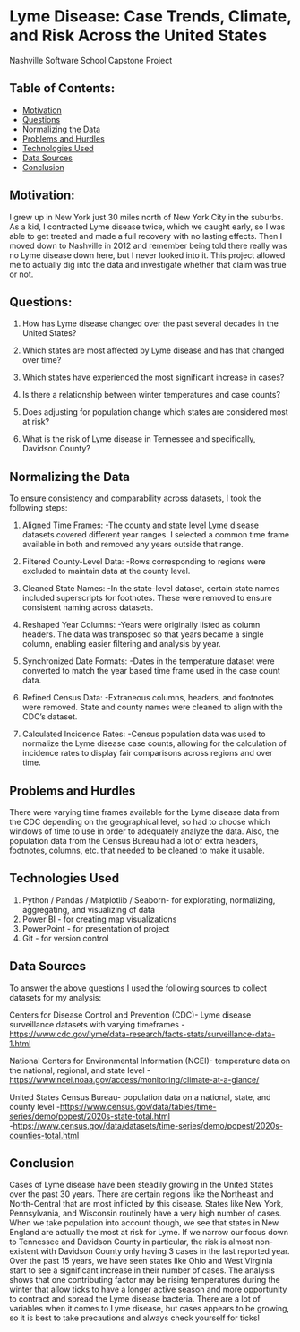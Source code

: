 # Lyme Disease: Case Trends, Climate, and Risk Across the United States
Nashville Software School Capstone Project




## Table of Contents:
* [Motivation](#motivation)
* [Questions](#questions)
* [Normalizing the Data](#normalizing-the-data)
* [Problems and Hurdles](#problems-and-hurdles)
* [Technologies Used](#technologies-used)
* [Data Sources](#data-sources)
* [Conclusion](#conclusion)



## Motivation:
I grew up in New York just 30 miles north of New York City in the suburbs. As a kid, I contracted Lyme disease twice, which we caught early, so I was able to get treated and made a full recovery with no lasting effects. Then I moved down to Nashville in 2012 and remember being told there really was no Lyme disease down here, but I never looked into it. This project allowed me to actually dig into the data and investigate whether that claim was true or not.


## Questions:
1.	How has Lyme disease changed over the past several decades in the United States?

2.	Which states are most affected by Lyme disease and has that changed over time?

3.	Which states have experienced the most significant increase in cases?

4.	Is there a relationship between winter temperatures and case counts?

5.	Does adjusting for population change which states are considered most at risk?

6.	What is the risk of Lyme disease in Tennessee and specifically, Davidson County?


## Normalizing the Data
To ensure consistency and comparability across datasets, I took the following steps:

1. Aligned Time Frames:
    -The county and state level Lyme disease datasets covered different year ranges. I selected a common time frame available in both and removed any years outside that range.

2. Filtered County-Level Data:
    -Rows corresponding to regions were excluded to maintain data at the county level.

3. Cleaned State Names:
    -In the state-level dataset, certain state names included superscripts for footnotes. These were removed to ensure consistent naming across datasets.

4. Reshaped Year Columns:
    -Years were originally listed as column headers. The data was transposed so that years became a single column, enabling easier filtering and analysis by year.

5. Synchronized Date Formats:
    -Dates in the temperature dataset were converted to match the year based time frame used in the case count data.

6. Refined Census Data:
    -Extraneous columns, headers, and footnotes were removed. State and county names were cleaned to align with the CDC’s dataset.

7. Calculated Incidence Rates:
    -Census population data was used to normalize the Lyme disease case counts, allowing for the calculation of incidence rates to display fair comparisons across regions and over time.



## Problems and Hurdles
There were varying time frames available for the Lyme disease data from the CDC depending on the geographical level, so had to choose which windows of time to use in order to adequately analyze the data. Also, the population data from the Census Bureau had a lot of extra headers, footnotes, columns, etc. that needed to be cleaned to make it usable.



## Technologies Used
1) Python / Pandas / Matplotlib / Seaborn- for explorating, normalizing, aggregating, and visualizing of data
2) Power BI - for creating map visualizations
3) PowerPoint - for presentation of project
4) Git - for version control

## Data Sources
To answer the above questions I used the following sources to collect datasets for my analysis:

Centers for Disease Control and Prevention (CDC)- Lyme disease surveillance datasets with varying timeframes
    -https://www.cdc.gov/lyme/data-research/facts-stats/surveillance-data-1.html	

National Centers for Environmental Information (NCEI)- temperature data on the national, regional, and state level
    -https://www.ncei.noaa.gov/access/monitoring/climate-at-a-glance/

United States Census Bureau- population data on a national, state, and county level
    -https://www.census.gov/data/tables/time-series/demo/popest/2020s-state-total.html	
    -https://www.census.gov/data/datasets/time-series/demo/popest/2020s-counties-total.html


## Conclusion
Cases of Lyme disease have been steadily growing in the United States over the past 30 years. There are certain regions like the Northeast and North-Central that are most inflicted by this disease. States like New York, Pennsylvania, and Wisconsin routinely have a very high number of cases. When we take population into account though, we see that states in New England are actually the most at risk for Lyme. If we narrow our focus down to Tennessee and Davidson County in particular, the risk is almost non-existent with Davidson County only having 3 cases in the last reported year. Over the past 15 years, we have seen states like Ohio and West Virginia start to see a significant increase in their number of cases. The analysis shows that one contributing factor may be rising temperatures during the winter that allow ticks to have a longer active season and more opportunity to contract and spread the Lyme disease bacteria. There are a lot of variables when it comes to Lyme disease, but cases appears to be growing, so it is best to take precautions and always check yourself for ticks!


